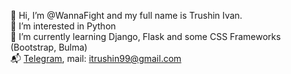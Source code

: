 👋 Hi, I’m @WannaFight and my full name is Trushin Ivan.\
👀 I’m interested in Python \
🌱 I’m currently learning Django, Flask and some CSS Frameworks (Bootstrap, Bulma) \
📬 [Telegram](https://t.me/cognomen), mail: itrushin99@gmail.com
<!---
WannaFight/WannaFight is a ✨ special ✨ repository because its `README.md` (this file) appears on your GitHub profile.
You can click the Preview link to take a look at your changes.
--->
